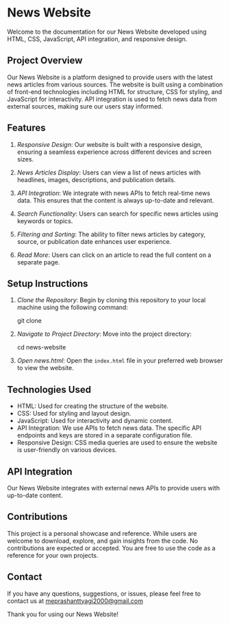 # News Website

Welcome to the documentation for our News Website developed using HTML, CSS, JavaScript, API integration, and responsive design.

## Project Overview

Our News Website is a platform designed to provide users with the latest news articles from various sources.
The website is built using a combination of front-end technologies including HTML for structure, CSS for styling,
and JavaScript for interactivity. API integration is used to fetch news data from external sources, making sure our users stay informed.

## Features

1. *Responsive Design*: Our website is built with a responsive design, ensuring a seamless experience across different devices and screen sizes.

2. *News Articles Display*: Users can view a list of news articles with headlines, images, descriptions, and publication details.

3. *API Integration*: We integrate with news APIs to fetch real-time news data. This ensures that the content is always up-to-date and relevant.

4. *Search Functionality*: Users can search for specific news articles using keywords or topics.

5. *Filtering and Sorting*: The ability to filter news articles by category, source, or publication date enhances user experience.

6. *Read More*: Users can click on an article to read the full content on a separate page.

## Setup Instructions

1. *Clone the Repository*: Begin by cloning this repository to your local machine using the following command:
   
   
   git clone <repository-url>
   

2. *Navigate to Project Directory*: Move into the project directory:
   
   
   cd news-website
   

3. *Open news.html*: Open the `index.html` file in your preferred web browser to view the website.

## Technologies Used

- HTML: Used for creating the structure of the website.
- CSS: Used for styling and layout design.
- JavaScript: Used for interactivity and dynamic content.
- API Integration: We use APIs to fetch news data. The specific API endpoints and keys are stored in a separate configuration file.
- Responsive Design: CSS media queries are used to ensure the website is user-friendly on various devices.

## API Integration

Our News Website integrates with external news APIs to provide users with up-to-date content.

## Contributions

This project is a personal showcase and reference. 
While users are welcome to download, explore, and gain insights from the code.
No contributions are expected or accepted. You are free to use the code as a reference for your own projects.


## Contact

If you have any questions, suggestions, or issues, please feel free to contact us at meprashanttyagi2000@gmail.com

Thank you for using our News Website!
